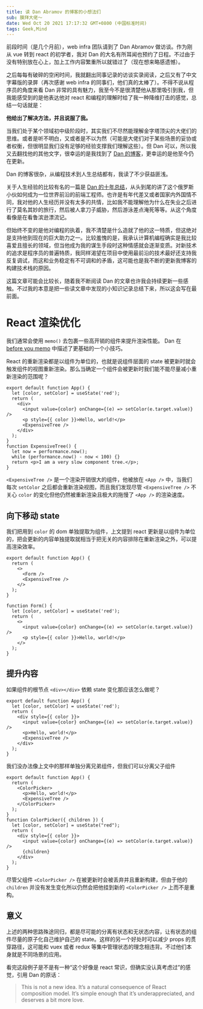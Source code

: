 ```yaml
---
title: 读 Dan Abramov 的博客的小想法们
sub: 膜拜大佬～
date: Wed Oct 20 2021 17:17:32 GMT+0800 (中国标准时间)
tags: Geek,Mind
---
```

前段时间（是几个月前），web infra 团队请到了 Dan Abramov 做访谈。作为刚从 vue 转到 react 的初学者，我对 Dan 的大名有所耳闻也预约了日程。不过由于没有特别放在心上，加上工作内容繁重所以就错过了（现在想来略感遗憾）。

之后每每有破碎的空闲时间，我就翻出同事记录的访谈实录阅读，之后又有了中文字幕版的录屏（再次感谢 web infra 的同事们，他们真的太棒了）。不得不说从程序员的角度来看 Dan 非常的具有魅力，我至今不是很清楚他从那里吸引到我，但我能感受到的是他表达他对 react 和编程的理解时给了我一种降维打击的感觉，总结一句话就是：

**他给出了解决方法，并且说服了我。**

当我们处于某个领域初中级阶段时，其实我们不尽然能理解金字塔顶尖的大佬们的思维。或者是听不明白，又或者是不以为然（可能是大佬们对于某些场景的妥协或者权衡，但很明显我们没有足够的经验支撑我们理解这些）。但 Dan 可以，所以我又去翻找他的其他文字，很幸运的是我找到了 [Dan 的博客](https://overreacted.io/)，更幸运的是他至今仍在更新。

Dan 的博客很杂，从编程技术到人生总结都有，我读了不少获益匪浅。

关于人生经验的比较有名的一篇是 [Dan 的十年总结](https://overreacted.io/zh-hans/my-decade-in-review/)，从头到尾的讲了这个俄罗斯小伙如何成为一位世界前沿的前端工程师。也许是有年代差又或者国家内外国情不同，我对他的人生经历并没有太多的共情，比如我不能理解他为什么在失业之后进行了莫名其妙的旅行，然后被人拿刀子威胁，然后游泳差点淹死等等。从这个角度看像是在看鲁滨逊漂流记。

但始终不变的是他对编程的执着，我不清楚是什么造就了他的这一特质，但这绝对是支持他到现在的巨大助力之一。比较羞愧的是，我承认计算机编程确实是我比较喜爱且擅长的领域，但当他成为我的谋生手段时这种情感就会逐渐变质。对新技术的追求是程序员的普遍特质，我同样渴望在项目中使用最前沿的技术最好还支持我反复调试，而这和业务稳定有不可调和的矛盾，这可能也是我不断的更新我博客的构建技术栈的原因。

这篇文章可能会比较长，随着我不断阅读 Dan 的文章也许我会持续更新一些感触。不过我的本意是把一些读文章中发现的小知识记录总结下来，所以这会写在最前面。

# React 渲染优化

我们通常会使用 `memo()` 去包裹一些高开销的组件来提升渲染性能。 Dan 在 [before you memo](https://overreacted.io/zh-hans/before-you-memo/) 中描述了更基础的一个小技巧。

React 的重新渲染都是以组件为单位的，也就是说组件层面的 state 被更新时就会触发组件的视图重新渲染。那么当确定一个组件会被更新时我们能不能尽量减小重新渲染的范围呢？

```tsx
export default function App() {
  let [color, setColor] = useState('red');
  return (
    <div>
      <input value={color} onChange={(e) => setColor(e.target.value)} />
      <p style={{ color }}>Hello, world!</p>
      <ExpensiveTree />
    </div>
  );
}
function ExpensiveTree() {
  let now = performance.now();
  while (performance.now() - now < 100) {}
  return <p>I am a very slow component tree.</p>;
}
```

`<ExpensiveTree />` 是一个渲染开销很大的组件，他被放在 `<App />` 中，当我们每次 `setColor` 之后都会重新渲染视图，而且我们发现尽管 `<ExpensiveTree />` 不关心 `color` 的变化但他仍然被重新渲染且极大的拖慢了 `<App />` 的渲染速度。

## 向下移动 state

我们把用到 `color` 的 dom 单独提取为组件，上文提到 react 更新是以组件为单位的，把会更新的内容单独提取就相当于把无关的内容排除在重新渲染之外，可以提高渲染效率。

```tsx
export default function App() {
  return (
    <>
      <Form />
      <ExpensiveTree />
    </>
  );
}

function Form() {
  let [color, setColor] = useState('red');
  return (
    <>
      <input value={color} onChange={(e) => setColor(e.target.value)} />
      <p style={{ color }}>Hello, world!</p>
    </>
  );
}
```

## 提升内容

如果组件的根节点 `<div></div>` 依赖 state 变化那应该怎么做呢？

```tsx
export default function App() {
  let [color, setColor] = useState('red');
  return (
    <div style={{ color }}>
      <input value={color} onChange={(e) => setColor(e.target.value)} />
      <p>Hello, world!</p>
      <ExpensiveTree />
    </div>
  );
}
```

我们没办法像上文中的那样单独分离兄弟组件，但我们可以分离父子组件

```tsx
export default function App() {
  return (
    <ColorPicker>
      <p>Hello, world!</p>
      <ExpensiveTree />
    </ColorPicker>
  );
}
function ColorPicker({ children }) {
  let [color, setColor] = useState("red");
  return (
    <div style={{ color }}>
      <input value={color} onChange={(e) => setColor(e.target.value)} />
      {children}
    </div>
  );
}
```

尽管父组件 `<ColorPicker />` 在被更新时会被丢弃并且重新构建，但由于他的 `children` 并没有发生变化所以仍然会把他挂到新的 `<ColorPicker />` 上而不是重构。

## 意义

上述的两种思路殊途同归，都是尽可能的分离有状态和无状态内容，让有状态的组件尽量的原子化自己维护自己的 state。这样的另一个好处时可以减少 props 的贯穿路径，这可能和 vuex 或者 redux 等集中管理状态的理念相违背。不过他们本身就是不同场景的应用。

看完这段例子是不是有一种“这个好像是 react 常识，但确实没认真考虑过”的感觉，引用 Dan 的原话：

> This is not a new idea. It’s a natural consequence of React composition model. It’s simple enough that it’s underappreciated, and deserves a bit more love.
